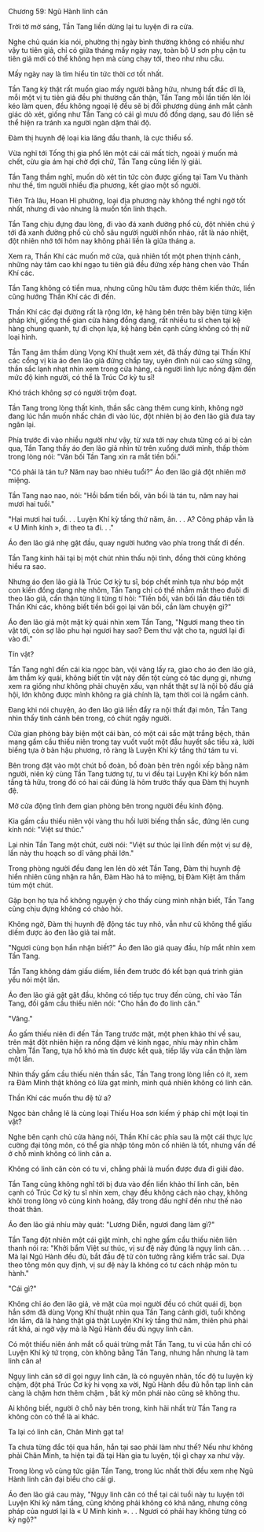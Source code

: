 




Chương 59: Ngũ Hành linh căn


Trời tờ mờ sáng, Tần Tang liền dừng lại tu luyện đi ra cửa.

Nghe chủ quán kia nói, phường thị ngày bình thường không có nhiều như vậy tu tiên giả, chỉ có giữa tháng mấy ngày nay, toàn bộ U sơn phụ cận tu tiên giả mới có thể không hẹn mà cùng chạy tới, theo như nhu cầu.

Mấy ngày nay là tìm hiểu tin tức thời cơ tốt nhất.

Tần Tang kỳ thật rất muốn giao mấy người bằng hữu, nhưng bất đắc dĩ là, mỗi một vị tu tiên giả đều phi thường cẩn thận, Tần Tang mỗi lần tiến lên lôi kéo làm quen, đều không ngoại lệ đều sẽ bị đối phương dùng ánh mắt cảnh giác dò xét, giống như Tần Tang có cái gì mưu đồ đồng dạng, sau đó liền sẽ thể hiện ra tránh xa người ngàn dặm thái độ.

Đàm thị huynh đệ loại kia lăng đầu thanh, là cực thiểu số.

Vừa nghĩ tới Tống thị gia phổ lên một cái cái mất tích, ngoài ý muốn mà chết, cừu gia ám hại chờ đợi chữ, Tần Tang cũng liền lý giải.

Tần Tang thầm nghĩ, muốn dò xét tin tức còn được giống tại Tam Vu thành như thế, tìm người nhiều địa phương, kết giao một số người.

Tiên Trà lâu, Hoan Hỉ phường, loại địa phương này không thể nghi ngờ tốt nhất, nhưng đi vào nhưng là muốn tốn linh thạch.

Tần Tang chịu đựng đau lòng, đi vào đá xanh đường phố cù, đột nhiên chú ý tới đá xanh đường phố cù chỗ sâu người người nhốn nháo, rất là náo nhiệt, đột nhiên nhớ tới hôm nay không phải liền là giữa tháng a.

Xem ra, Thần Khí các muốn mở cửa, quả nhiên tốt một phen thịnh cảnh, những này tâm cao khí ngạo tu tiên giả đều đứng xếp hàng chen vào Thần Khí các.

Tần Tang không có tiền mua, nhưng cũng hữu tâm được thêm kiến thức, liền cũng hướng Thần Khí các đi đến.

Thần Khí các đại đường rất là rộng lớn, kệ hàng bên trên bày biện từng kiện pháp khí, giống thế gian cửa hàng đồng dạng, rất nhiều tu sĩ chen tại kệ hàng chung quanh, tự đi chọn lựa, kệ hàng bên cạnh cũng không có thị nữ loại hình.

Tần Tang âm thầm dùng Vọng Khí thuật xem xét, đã thấy đứng tại Thần Khí các cổng vị kia áo đen lão giả đứng chắp tay, uyên đình núi cao sừng sững, thần sắc lạnh nhạt nhìn xem trong cửa hàng, cả người linh lực nồng đậm đến mức độ kinh người, có thể là Trúc Cơ kỳ tu sĩ!

Khó trách không sợ có người trộm đoạt.

Tần Tang trong lòng thất kinh, thần sắc càng thêm cung kính, không ngờ đang lúc hắn muốn nhấc chân đi vào lúc, đột nhiên bị áo đen lão giả đưa tay ngăn lại.

Phía trước đi vào nhiều người như vậy, từ xưa tới nay chưa từng có ai bị cản qua, Tần Tang thấy áo đen lão giả nhìn từ trên xuống dưới mình, thấp thỏm trong lòng nói: "Vãn bối Tần Tang xin ra mắt tiền bối."

"Có phải là tán tu? Năm nay bao nhiêu tuổi?" Áo đen lão giả đột nhiên mở miệng.

Tần Tang nao nao, nói: "Hồi bẩm tiền bối, vãn bối là tán tu, năm nay hai mươi hai tuổi."

"Hai mươi hai tuổi. . . Luyện Khí kỳ tầng thứ năm, ân. . . A? Công pháp vẫn là « U Minh kinh », đi theo ta đi. . ."

Áo đen lão giả nhẹ gật đầu, quay người hướng vào phía trong thất đi đến.

Tần Tang kinh hãi tại bị một chút nhìn thấu nội tình, đồng thời cũng không hiểu ra sao.

Nhưng áo đen lão giả là Trúc Cơ kỳ tu sĩ, bóp chết mình tựa như bóp một con kiến đồng dạng nhẹ nhõm, Tần Tang chỉ có thể nhắm mắt theo đuôi đi theo lão giả, cẩn thận từng li từng tí hỏi: "Tiền bối, vãn bối lần đầu tiên tới Thần Khí các, không biết tiền bối gọi lại vãn bối, cần làm chuyện gì?"

Áo đen lão giả một mặt kỳ quái nhìn xem Tần Tang, "Ngươi mang theo tín vật tới, còn sợ lão phu hại ngươi hay sao? Đem thư vật cho ta, ngươi lại đi vào đi."

Tín vật?

Tần Tang nghĩ đến cái kia ngọc bàn, vội vàng lấy ra, giao cho áo đen lão giả, âm thầm kỳ quái, không biết tín vật này đến tột cùng có tác dụng gì, nhưng xem ra giống như không phải chuyện xấu, vạn nhất thật sự là nội bộ đấu giá hội, lớn không được mình không ra giá chính là, tạm thời coi là ngắm cảnh.

Đang khi nói chuyện, áo đen lão giả liền đẩy ra nội thất đại môn, Tần Tang nhìn thấy tình cảnh bên trong, có chút ngây người.

Cửa gian phòng bày biện một cái bàn, có một cái sắc mặt trắng bệch, thân mang gấm cầu thiếu niên trong tay vuốt vuốt một đầu huyết sắc tiểu xà, lười biếng tựa ở bàn hậu phương, rõ ràng là Luyện Khí kỳ tầng thứ tám tu vi.

Bên trong đặt vào một chút bồ đoàn, bồ đoàn bên trên ngồi xếp bằng năm người, niên kỷ cùng Tần Tang tương tự, tu vi đều tại Luyện Khí kỳ bốn năm tầng tả hữu, trong đó có hai cái đúng là hôm trước thấy qua Đàm thị huynh đệ.

Mở cửa động tĩnh đem gian phòng bên trong người đều kinh động.

Kia gấm cầu thiếu niên vội vàng thu hồi lười biếng thần sắc, đứng lên cung kính nói: "Việt sư thúc."

Lại nhìn Tần Tang một chút, cười nói: "Việt sư thúc lại lĩnh đến một vị sư đệ, lần này thu hoạch so dĩ vãng phải lớn."

Trong phòng người đều đang len lén dò xét Tần Tang, Đàm thị huynh đệ hiển nhiên cũng nhận ra hắn, Đàm Hào há to miệng, bị Đàm Kiệt âm thầm túm một chút.

Gặp bọn họ tựa hồ không nguyện ý cho thấy cùng mình nhận biết, Tần Tang cũng chịu đựng không có chào hỏi.

Không ngờ, Đàm thị huynh đệ động tác tuy nhỏ, vẫn như cũ không thể giấu diếm được áo đen lão giả tai mắt.

"Ngươi cùng bọn hắn nhận biết?" Áo đen lão giả quay đầu, híp mắt nhìn xem Tần Tang.

Tần Tang không dám giấu diếm, liền đem trước đó kết bạn quá trình giản yếu nói một lần.

Áo đen lão giả gật gật đầu, không có tiếp tục truy đến cùng, chỉ vào Tần Tang, đối gấm cầu thiếu niên nói: "Cho hắn đo đo linh căn."

"Vâng."

Áo gấm thiếu niên đi đến Tần Tang trước mặt, một phen khảo thí về sau, trên mặt đột nhiên hiện ra nồng đậm vẻ kinh ngạc, nhíu mày nhìn chằm chằm Tần Tang, tựa hồ khó mà tin được kết quả, tiếp lấy vừa cẩn thận làm một lần.

Nhìn thấy gấm cầu thiếu niên thần sắc, Tần Tang trong lòng liền có ít, xem ra Đàm Minh thật không có lừa gạt mình, mình quả nhiên không có linh căn.

Thần Khí các muốn thu đệ tử a?

Ngọc bàn chẳng lẽ là cùng loại Thiếu Hoa sơn kiếm ý pháp chỉ một loại tín vật?

Nghe bên cạnh chủ cửa hàng nói, Thần Khí các phía sau là một cái thực lực cường đại tông môn, có thể gia nhập tông môn cố nhiên là tốt, nhưng vấn đề ở chỗ mình không có linh căn a.

Không có linh căn còn có tu vi, chẳng phải là muốn được đưa đi giải đào.

Tần Tang cũng không nghĩ tới bị đưa vào đến liền khảo thí linh căn, bên cạnh có Trúc Cơ kỳ tu sĩ nhìn xem, chạy đều không cách nào chạy, không khỏi trong lòng vô cùng kinh hoảng, đầy trong đầu nghĩ đến như thế nào thoát thân.

Áo đen lão giả nhíu mày quát: "Lương Diễn, ngươi đang làm gì?"

Tần Tang đột nhiên một cái giật mình, chỉ nghe gấm cầu thiếu niên liên thanh nói ra: "Khởi bẩm Việt sư thúc, vị sư đệ này đúng là ngụy linh căn. . . Mà lại Ngũ Hành đều đủ, bắt đầu đệ tử còn tưởng rằng kiểm trắc sai. Dựa theo tông môn quy định, vị sư đệ này là không có tư cách nhập môn tu hành."

"Cái gì?"

Không chỉ áo đen lão giả, vẻ mặt của mọi người đều có chút quái dị, bọn hắn sớm đã dùng Vọng Khí thuật nhìn qua Tần Tang cảnh giới, tuổi không lớn lắm, đã là hàng thật giá thật Luyện Khí kỳ tầng thứ năm, thiên phú phải rất khá, ai ngờ vậy mà là Ngũ Hành đều đủ ngụy linh căn.

Có một thiếu niên ánh mắt cổ quái trừng mắt Tần Tang, tu vi của hắn chỉ có Luyện Khí kỳ tứ trọng, còn không bằng Tần Tang, nhưng hắn nhưng là tam linh căn a!

Ngụy linh căn sở dĩ gọi ngụy linh căn, là có nguyên nhân, tốc độ tu luyện kỳ chậm, đột phá Trúc Cơ kỳ hi vọng xa vời, Ngũ Hành đều đủ hỗn tạp linh căn càng là chậm hơn thêm chậm , bất kỳ môn phái nào cũng sẽ không thu.

Ai không biết, người ở chỗ này bên trong, kinh hãi nhất trừ Tần Tang ra không còn có thể là ai khác.

Ta lại có linh căn, Chân Minh gạt ta!

Ta chưa từng đắc tội qua hắn, hắn tại sao phải làm như thế? Nếu như không phải Chân Minh, ta hiện tại đã tại Hàn gia tu luyện, tội gì chạy xa như vậy.

Trong lòng vô cùng tức giận Tần Tang, trong lúc nhất thời đều xem nhẹ Ngũ Hành linh căn đại biểu cho cái gì.

Áo đen lão giả cau mày, "Ngụy linh căn có thể tại cái tuổi này tu luyện tới Luyện Khí kỳ năm tầng, cũng không phải không có khả năng, nhưng công pháp của ngươi lại là « U Minh kinh ». . . Ngươi có phải hay không từng có kỳ ngộ?"





